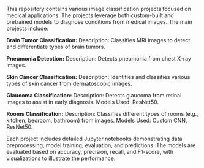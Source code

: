 This repository contains various image classification projects focused on medical applications. The projects leverage both custom-built and pretrained models to diagnose conditions from medical images. The main projects include:

**Brain Tumor Classification:**
Description: Classifies MRI images to detect and differentiate types of brain tumors.

**Pneumonia Detection:**
Description: Detects pneumonia from chest X-ray images.

**Skin Cancer Classification:**
Description: Identifies and classifies various types of skin cancer from dermatoscopic images.

**Glaucoma Classification:**
Description: Detects glaucoma from retinal images to assist in early diagnosis.
Models Used: ResNet50.

**Rooms Classification:**
Description: Classifies different types of rooms (e.g., kitchen, bedroom, bathroom) from images.
Models Used: Custom CNN, ResNet50.

Each project includes detailed Jupyter notebooks demonstrating data preprocessing, model training, evaluation, and predictions. The models are evaluated based on accuracy, precision, recall, and F1-score, with visualizations to illustrate the performance.

